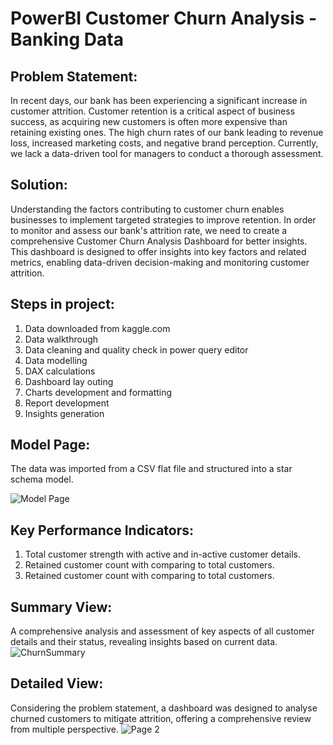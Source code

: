 # PowerBI Customer Churn Analysis - Banking Data

## Problem Statement:
In recent days, our bank has been experiencing a significant increase in customer attrition. Customer retention is a critical aspect of business success, as acquiring new customers is often more expensive than retaining existing ones. The high churn rates of our bank leading to revenue loss, increased marketing costs, and negative brand perception. Currently, we lack a data-driven tool for managers to conduct a thorough assessment.

## Solution:
Understanding the factors contributing to customer churn enables businesses to implement targeted strategies to improve retention. In order to monitor and assess our bank's attrition rate, we need to create a comprehensive Customer Churn Analysis Dashboard for better insights. This dashboard is designed to offer insights into key factors and related metrics, enabling data-driven decision-making and monitoring customer attrition.

## Steps in project:
1.	Data downloaded from kaggle.com
2.	Data walkthrough
3.	Data cleaning and quality check in power query editor
4.	Data modelling 
5.	DAX calculations
6.	Dashboard lay outing
7.	Charts development and formatting 
8.	Report development 
9.	Insights generation


## Model Page: 
The data was imported from a CSV flat file and structured into a star schema model.

![Model Page](https://github.com/user-attachments/assets/6efd2c54-bd25-4dee-aff3-4537a6dbe43a)





## Key Performance Indicators: 
1.	Total customer strength with active and in-active customer details. 
2.	Retained customer count with comparing to total customers.
3.	Retained customer count with comparing to total customers.


## Summary View: 
A comprehensive analysis and assessment of key aspects of all customer details and their status, revealing insights based on current data. 
 ![ChurnSummary](https://github.com/user-attachments/assets/7cc1a016-b140-479b-be67-f09edbd28d73)


## Detailed View: 

Considering the problem statement, a dashboard was designed to analyse churned customers to mitigate attrition, offering a comprehensive review from multiple perspective. 
![Page 2](https://github.com/user-attachments/assets/51ee07f5-2ba5-49ea-8b10-2aac848011d5)

